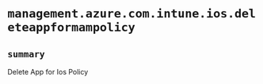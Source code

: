# `management.azure.com.intune.ios.deleteappformampolicy`

## `summary`
Delete App for Ios Policy


